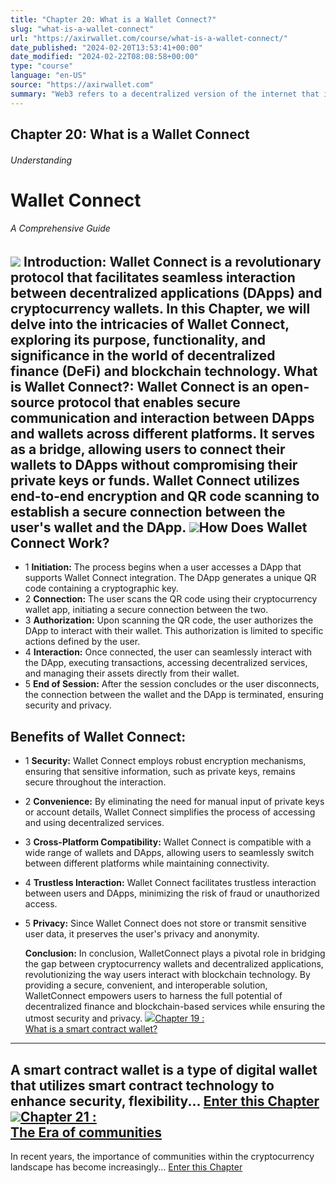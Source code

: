 ```yaml
---
title: "Chapter 20: What is a Wallet Connect?"
slug: "what-is-a-wallet-connect"
url: "https://axirwallet.com/course/what-is-a-wallet-connect/"
date_published: "2024-02-20T13:53:41+00:00"
date_modified: "2024-02-22T08:08:58+00:00"
type: "course"
language: "en-US"
source: "https://axirwallet.com"
summary: "Web3 refers to a decentralized version of the internet that is built on blockchain technology and other decentralized protocols..."
---
```


Chapter 20: What is a Wallet Connect
------------------------------------

###### Understanding

Wallet Connect
==============

###### A Comprehensive Guide 

 ![](https://axirwallet.com/wp-content/uploads/Wallet-Connect.png)  **Introduction:**  Wallet Connect is a revolutionary protocol that facilitates seamless interaction between decentralized applications (DApps) and cryptocurrency wallets. In this Chapter, we will delve into the intricacies of Wallet Connect, exploring its purpose, functionality, and significance in the world of decentralized finance (DeFi) and blockchain technology. **What is Wallet Connect?:** Wallet Connect is an open-source protocol that enables secure communication and interaction between DApps and wallets across different platforms. It serves as a bridge, allowing users to connect their wallets to DApps without compromising their private keys or funds. Wallet Connect utilizes end-to-end encryption and QR code scanning to establish a secure connection between the user's wallet and the DApp. ![](https://axirwallet.com/wp-content/uploads/Frame-102-3-2.png)How Does Wallet Connect Work? 
------------------------------

- 1  **Initiation:**  The process begins when a user accesses a DApp that supports Wallet Connect integration. The DApp generates a unique QR code containing a cryptographic key.
- 2  **Connection:**  The user scans the QR code using their cryptocurrency wallet app, initiating a secure connection between the two.
- 3  **Authorization:**  Upon scanning the QR code, the user authorizes the DApp to interact with their wallet. This authorization is limited to specific actions defined by the user.
- 4  **Interaction:**  Once connected, the user can seamlessly interact with the DApp, executing transactions, accessing decentralized services, and managing their assets directly from their wallet.
- 5  **End of Session:**  After the session concludes or the user disconnects, the connection between the wallet and the DApp is terminated, ensuring security and privacy.
 
Benefits of Wallet Connect: 
----------------------------

- 1  **Security:**  Wallet Connect employs robust encryption mechanisms, ensuring that sensitive information, such as private keys, remains secure throughout the interaction.
- 2  **Convenience:**  By eliminating the need for manual input of private keys or account details, Wallet Connect simplifies the process of accessing and using decentralized services.
- 3  **Cross-Platform Compatibility:**  Wallet Connect is compatible with a wide range of wallets and DApps, allowing users to seamlessly switch between different platforms while maintaining connectivity.
- 4  **Trustless Interaction:**  Wallet Connect facilitates trustless interaction between users and DApps, minimizing the risk of fraud or unauthorized access.
- 5  **Privacy:**  Since Wallet Connect does not store or transmit sensitive user data, it preserves the user's privacy and anonymity.
 
  **Conclusion:**  In conclusion, WalletConnect plays a pivotal role in bridging the gap between cryptocurrency wallets and decentralized applications, revolutionizing the way users interact with blockchain technology. By providing a secure, convenient, and interoperable solution, WalletConnect empowers users to harness the full potential of decentralized finance and blockchain-based services while ensuring the utmost security and privacy. ![](https://axirwallet.com/wp-content/uploads/Smart-Wallet.png)[Chapter 19 :  
What is a smart contract wallet?](https://axirwallet.com/course/how-do-i-start-using-defi/)
-----------------------------------------------------------------------------------------------------------

 A smart contract wallet is a type of digital wallet that utilizes smart contract technology to enhance security, flexibility... [ Enter this Chapter ](/course/what-is-a-smart-contract-wallet) ![](https://axirwallet.com/wp-content/uploads/communities.png)[Chapter 21 :  
The Era of communities ](https://axirwallet.com/course/the-3-best-defi-insurance-decentralised-applications/)
-----------------------------------------------------------------------------------------------------------------------------

 In recent years, the importance of communities within the cryptocurrency landscape has become increasingly... [ Enter this Chapter ](/course/the-era-of-communities)